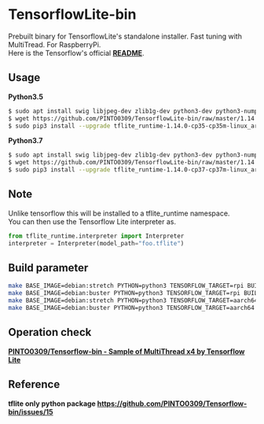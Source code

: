 # TensorflowLite-bin
Prebuilt binary for TensorflowLite's standalone installer. Fast tuning with MultiTread. For RaspberryPi.  
Here is the Tensorflow's official **[README](https://github.com/tensorflow/tensorflow/tree/master/tensorflow/lite/tools/pip_package)**.

## Usage
**Python3.5**  
```bash
$ sudo apt install swig libjpeg-dev zlib1g-dev python3-dev python3-numpy unzip
$ wget https://github.com/PINTO0309/TensorflowLite-bin/raw/master/1.14.0/tflite_runtime-1.14.0-cp35-cp35m-linux_armv7l.whl
$ sudo pip3 install --upgrade tflite_runtime-1.14.0-cp35-cp35m-linux_armv7l.whl
```
**Python3.7**  
```bash
$ sudo apt install swig libjpeg-dev zlib1g-dev python3-dev python3-numpy unzip
$ wget https://github.com/PINTO0309/TensorflowLite-bin/raw/master/1.14.0/tflite_runtime-1.14.0-cp37-cp37m-linux_armv7l.whl
$ sudo pip3 install --upgrade tflite_runtime-1.14.0-cp37-cp37m-linux_armv7l.whl
```

## Note
Unlike tensorflow this will be installed to a tflite_runtime namespace.  
You can then use the Tensorflow Lite interpreter as.  
```python
from tflite_runtime.interpreter import Interpreter
interpreter = Interpreter(model_path="foo.tflite")
```
## Build parameter

```bash
make BASE_IMAGE=debian:stretch PYTHON=python3 TENSORFLOW_TARGET=rpi BUILD_DEB=y docker-build
make BASE_IMAGE=debian:buster PYTHON=python3 TENSORFLOW_TARGET=rpi BUILD_DEB=y docker-build
make BASE_IMAGE=debian:stretch PYTHON=python3 TENSORFLOW_TARGET=aarch64 BUILD_DEB=y docker-build
make BASE_IMAGE=debian:buster PYTHON=python3 TENSORFLOW_TARGET=aarch64 BUILD_DEB=y docker-build
```
## Operation check
**[PINTO0309/Tensorflow-bin - Sample of MultiThread x4 by Tensorflow Lite](https://github.com/PINTO0309/Tensorflow-bin#operation-check)**

## Reference
**tflite only python package https://github.com/PINTO0309/Tensorflow-bin/issues/15**
